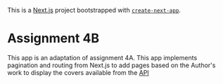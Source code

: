This is a [Next.js](https://nextjs.org/) project bootstrapped with [`create-next-app`](https://github.com/vercel/next.js/tree/canary/packages/create-next-app).

# Assignment 4B

This app is an adaptation of assignment 4A.
This app implements pagination and routing from Next.js to add pages based on the Author's work to display the covers available from the [API](https://openlibrary.org/developers/api)
